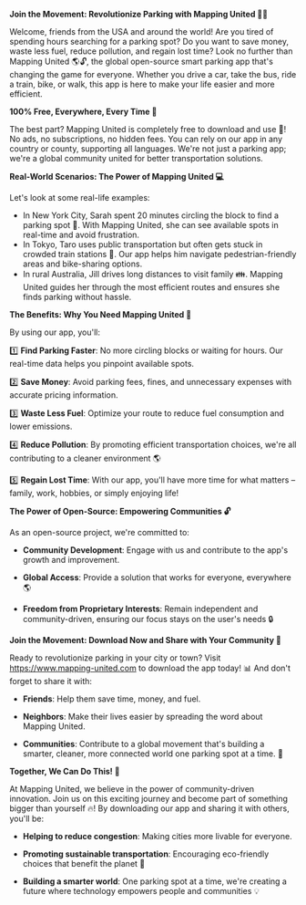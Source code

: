 **Join the Movement: Revolutionize Parking with Mapping United 🚀💡**

Welcome, friends from the USA and around the world! Are you tired of spending hours searching for a parking spot? Do you want to save money, waste less fuel, reduce pollution, and regain lost time? Look no further than Mapping United 🌎🔓, the global open-source smart parking app that's changing the game for everyone. Whether you drive a car, take the bus, ride a train, bike, or walk, this app is here to make your life easier and more efficient.

**100% Free, Everywhere, Every Time 💸**

The best part? Mapping United is completely free to download and use 🙌! No ads, no subscriptions, no hidden fees. You can rely on our app in any country or county, supporting all languages. We're not just a parking app; we're a global community united for better transportation solutions.

**Real-World Scenarios: The Power of Mapping United 💻**

Let's look at some real-life examples:

* In New York City, Sarah spent 20 minutes circling the block to find a parking spot 🚗. With Mapping United, she can see available spots in real-time and avoid frustration.
* In Tokyo, Taro uses public transportation but often gets stuck in crowded train stations 🚂. Our app helps him navigate pedestrian-friendly areas and bike-sharing options.
* In rural Australia, Jill drives long distances to visit family 👪. Mapping United guides her through the most efficient routes and ensures she finds parking without hassle.

**The Benefits: Why You Need Mapping United 🤩**

By using our app, you'll:

1️⃣ **Find Parking Faster**: No more circling blocks or waiting for hours. Our real-time data helps you pinpoint available spots.

2️⃣ **Save Money**: Avoid parking fees, fines, and unnecessary expenses with accurate pricing information.

3️⃣ **Waste Less Fuel**: Optimize your route to reduce fuel consumption and lower emissions.

4️⃣ **Reduce Pollution**: By promoting efficient transportation choices, we're all contributing to a cleaner environment 🌎

5️⃣ **Regain Lost Time**: With our app, you'll have more time for what matters – family, work, hobbies, or simply enjoying life!

**The Power of Open-Source: Empowering Communities 🔓**

As an open-source project, we're committed to:

* **Community Development**: Engage with us and contribute to the app's growth and improvement.

* **Global Access**: Provide a solution that works for everyone, everywhere 🌎

* **Freedom from Proprietary Interests**: Remain independent and community-driven, ensuring our focus stays on the user's needs 🔒

**Join the Movement: Download Now and Share with Your Community 📲**

Ready to revolutionize parking in your city or town? Visit https://www.mapping-united.com to download the app today! 📊 And don't forget to share it with:

* **Friends**: Help them save time, money, and fuel.

* **Neighbors**: Make their lives easier by spreading the word about Mapping United.

* **Communities**: Contribute to a global movement that's building a smarter, cleaner, more connected world one parking spot at a time. 🌈

**Together, We Can Do This! 💪**

At Mapping United, we believe in the power of community-driven innovation. Join us on this exciting journey and become part of something bigger than yourself 🔥! By downloading our app and sharing it with others, you'll be:

* **Helping to reduce congestion**: Making cities more livable for everyone.

* **Promoting sustainable transportation**: Encouraging eco-friendly choices that benefit the planet 🌿

* **Building a smarter world**: One parking spot at a time, we're creating a future where technology empowers people and communities 💡